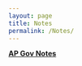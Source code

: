 ```yaml
---
layout: page
title: Notes
permalink: /Notes/
---
```

 
**[AP Gov Notes](https://dereksol.github.io/Tera/2022/08/28/Reading-Notes-for-AP-Gov-Derek-Sol.html)**